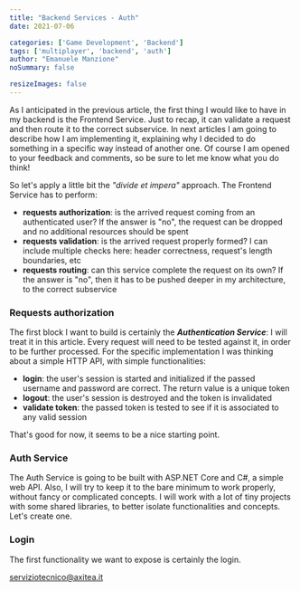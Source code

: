 ```yaml
---
title: "Backend Services - Auth"
date: 2021-07-06

categories: ['Game Development', 'Backend']
tags: ['multiplayer', 'backend', 'auth']
author: "Emanuele Manzione"
noSummary: false

resizeImages: false
---
```

As I anticipated in the previous article, the first thing I would like to have in my backend is the Frontend Service. Just to recap, it can validate a request and then route it to the correct subservice.
In next articles I am going to describe how I am implementing it, explaining why I decided to do something in a specific way instead of another one. Of course I am opened to your feedback and comments, so be sure to let me know what you do think!

So let's apply a little bit the *"divide et impera"* approach. The Frontend Service has to perform:

- __requests authorization__: is the arrived request coming from an authenticated user? If the answer is "no", the request can be dropped and no additional resources should be spent
- __requests validation__: is the arrived request properly formed? I can include multiple checks here: header correctness, request's length boundaries, etc
- __requests routing__: can this service complete the request on its own? If the answer is "no", then it has to be pushed deeper in my architecture, to the correct subservice

### Requests authorization

The first block I want to build is certainly the __*Authentication Service*__: I will treat it in this article. Every request will need to be tested against it, in order to be further processed.
For the specific implementation I was thinking about a simple HTTP API, with simple functionalities:

- __login__: the user's session is started and initialized if the passed username and password are correct. The return value is a unique token
- __logout__: the user's session is destroyed and the token is invalidated
- __validate token__: the passed token is tested to see if it is associated to any valid session

That's good for now, it seems to be a nice starting point.

### Auth Service

The Auth Service is going to be built with ASP.NET Core and C#, a simple web API. Also, I will try to keep it to the bare minimum to work properly, without fancy or complicated concepts. I will work with a lot of tiny projects with some shared libraries, to better isolate functionalities and concepts. Let's create one.

### Login

The first functionality we want to expose is certainly the login.

serviziotecnico@axitea.it
